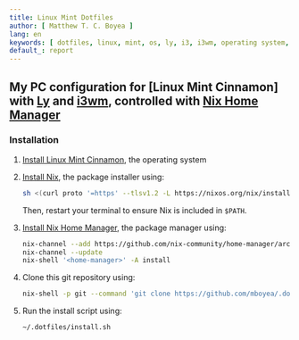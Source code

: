 ```yaml
---
title: Linux Mint Dotfiles
author: [ Matthew T. C. Boyea ]
lang: en
keywords: [ dotfiles, linux, mint, os, ly, i3, i3wm, operating system, bash, nix ]
default_: report
---
```

## My PC configuration for [Linux Mint Cinnamon] with [Ly] and [i3wm], controlled with [Nix Home Manager]

### Installation

1. [Install Linux Mint Cinnamon](https://linuxmint.com/download.php), the operating system
2. [Install Nix](https://nixos.org/download/), the package installer using:

   ```sh
   sh <(curl proto '=https' --tlsv1.2 -L https://nixos.org/nix/install) --daemon
   ```

   Then, restart your terminal to ensure Nix is included in `$PATH`.

3. [Install Nix Home Manager](https://nix-community.github.io/home-manager/index.xhtml#sec-install-standalone), the package manager using:

   ```sh
   nix-channel --add https://github.com/nix-community/home-manager/archive/master.tar.gz home-manager
   nix-channel --update
   nix-shell '<home-manager>' -A install
   ```

4. Clone this git repository using:

   ```sh
   nix-shell -p git --command 'git clone https://github.com/mboyea/.dotfiles ~/.dotfiles'
   ```

5. Run the install script using:

   ```sh
   ~/.dotfiles/install.sh
   ```

[Linux Mint]: https://linuxmint.com
[Ly]: https://github.com/fairyglade/ly
[i3wm]: https://i3wm.org/
[Nix Home Manager]: https://github.com/nix-community/home-manager

